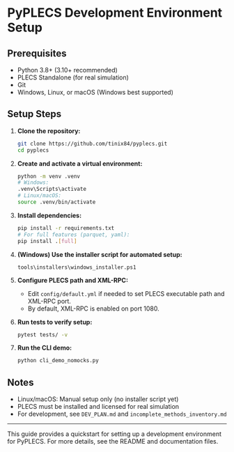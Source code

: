 # PyPLECS Development Environment Setup

## Prerequisites
- Python 3.8+ (3.10+ recommended)
- PLECS Standalone (for real simulation)
- Git
- Windows, Linux, or macOS (Windows best supported)

## Setup Steps

1. **Clone the repository:**
   ```sh
   git clone https://github.com/tinix84/pyplecs.git
   cd pyplecs
   ```

2. **Create and activate a virtual environment:**
   ```sh
   python -m venv .venv
   # Windows:
   .venv\Scripts\activate
   # Linux/macOS:
   source .venv/bin/activate
   ```

3. **Install dependencies:**
   ```sh
   pip install -r requirements.txt
   # For full features (parquet, yaml):
   pip install .[full]
   ```

4. **(Windows) Use the installer script for automated setup:**
   ```pwsh
   tools\installers\windows_installer.ps1
   ```

5. **Configure PLECS path and XML-RPC:**
   - Edit `config/default.yml` if needed to set PLECS executable path and XML-RPC port.
   - By default, XML-RPC is enabled on port 1080.

6. **Run tests to verify setup:**
   ```sh
   pytest tests/ -v
   ```

7. **Run the CLI demo:**
   ```sh
   python cli_demo_nomocks.py
   ```

## Notes
- Linux/macOS: Manual setup only (no installer script yet)
- PLECS must be installed and licensed for real simulation
- For development, see `DEV_PLAN.md` and `incomplete_methods_inventory.md`

---

This guide provides a quickstart for setting up a development environment for PyPLECS. For more details, see the README and documentation files.
